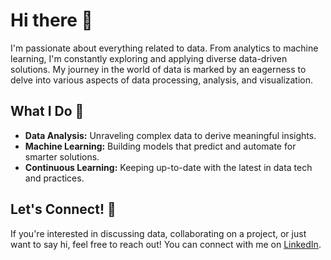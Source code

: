 # Hi there 👋

I'm passionate about everything related to data. From analytics to machine learning, I'm constantly exploring and applying diverse data-driven solutions. My journey in the world of data is marked by an eagerness to delve into various aspects of data processing, analysis, and visualization.

## What I Do 🌟
- **Data Analysis:** Unraveling complex data to derive meaningful insights.
- **Machine Learning:** Building models that predict and automate for smarter solutions.
- **Continuous Learning:** Keeping up-to-date with the latest in data tech and practices.

## Let's Connect! 🤝
If you're interested in discussing data, collaborating on a project, or just want to say hi, feel free to reach out! You can connect with me on [LinkedIn](https://www.linkedin.com/in/shubh-mody/).

